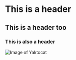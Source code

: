 # This is a header
## This is a header too 
### This is also a header
![Image of Yaktocat](https://octodex.github.com/images/yaktocat.png)
